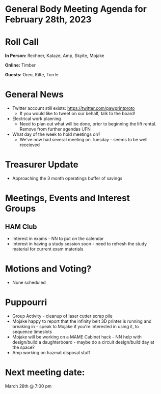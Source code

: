 # General Body Meeting Agenda for February 28th, 2023
# Roll Call
**In Person:**
Rechner, Kataze, Amp, Skyite, Mojake

**Online:** 
Timber

**Guests:** 
Oreo, Kilte, Torrle

# General News
  - Twitter account still exists: https://twitter.com/pawprintproto
    - If you would like to tweet on our behalf, talk to the board!
  - Electrical work planning
    - Need to plan out what will be done, prior to beginning the lift rental. Remove from further agendas UFN 
  - What day of the week to hold meetings on?
    - We've now had several meeting on Tuesday - seems to be well receieved
  
# Treasurer Update
  - Approaching the 3 month operatings buffer of savings

# Meetings, Events and Interest Groups
## HAM Club
  - Interest in exams - NN to put on the calendar
  - Interest in having a study session soon - need to refresh the study material for current exam materials
# Motions and Voting?
  - None scheduled
# Puppourri
  - Group Activity - cleanup of laser cutter scrap pile
  - Mojake happy to report that the infinity belt 3D printer is running and breaking in - speak to Mojake if you're interested in using it, to sequence timeslots
  - Mojake will be working on a MAME Cabinet hack - NN help with design/build a daughterboard - maybe do a circuit design/build day at the space?
  - Amp working on hazmat disposal stuff


# Next meeting date:
March 28th @ 7:00 pm
